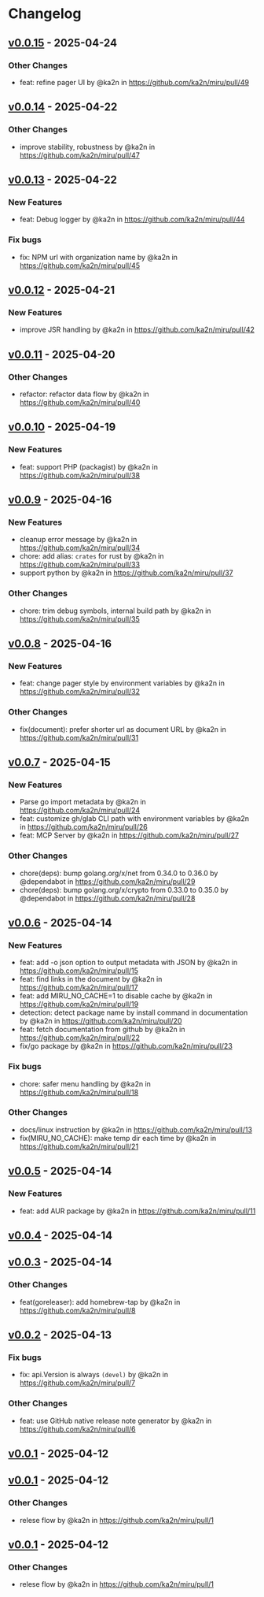 # Changelog

## [v0.0.15](https://github.com/ka2n/miru/compare/v0.0.14...v0.0.15) - 2025-04-24
### Other Changes
- feat: refine pager UI by @ka2n in https://github.com/ka2n/miru/pull/49

## [v0.0.14](https://github.com/ka2n/miru/compare/v0.0.13...v0.0.14) - 2025-04-22
### Other Changes
- improve stability, robustness by @ka2n in https://github.com/ka2n/miru/pull/47

## [v0.0.13](https://github.com/ka2n/miru/compare/v0.0.12...v0.0.13) - 2025-04-22
### New Features
- feat: Debug logger by @ka2n in https://github.com/ka2n/miru/pull/44
### Fix bugs
- fix: NPM url with organization name by @ka2n in https://github.com/ka2n/miru/pull/45

## [v0.0.12](https://github.com/ka2n/miru/compare/v0.0.11...v0.0.12) - 2025-04-21
### New Features
- improve JSR handling by @ka2n in https://github.com/ka2n/miru/pull/42

## [v0.0.11](https://github.com/ka2n/miru/compare/v0.0.10...v0.0.11) - 2025-04-20
### Other Changes
- refactor: refactor data flow by @ka2n in https://github.com/ka2n/miru/pull/40

## [v0.0.10](https://github.com/ka2n/miru/compare/v0.0.9...v0.0.10) - 2025-04-19
### New Features
- feat: support PHP (packagist) by @ka2n in https://github.com/ka2n/miru/pull/38

## [v0.0.9](https://github.com/ka2n/miru/compare/v0.0.8...v0.0.9) - 2025-04-16
### New Features
- cleanup error message by @ka2n in https://github.com/ka2n/miru/pull/34
- chore: add alias: `crates` for rust by @ka2n in https://github.com/ka2n/miru/pull/33
- support python by @ka2n in https://github.com/ka2n/miru/pull/37
### Other Changes
- chore: trim debug symbols, internal build path by @ka2n in https://github.com/ka2n/miru/pull/35

## [v0.0.8](https://github.com/ka2n/miru/compare/v0.0.7...v0.0.8) - 2025-04-16
### New Features
- feat: change pager style by environment variables  by @ka2n in https://github.com/ka2n/miru/pull/32
### Other Changes
- fix(document): prefer shorter url as document URL by @ka2n in https://github.com/ka2n/miru/pull/31

## [v0.0.7](https://github.com/ka2n/miru/compare/v0.0.6...v0.0.7) - 2025-04-15
### New Features
- Parse go import metadata by @ka2n in https://github.com/ka2n/miru/pull/24
- feat: customize gh/glab CLI path with environment variables by @ka2n in https://github.com/ka2n/miru/pull/26
- feat: MCP Server by @ka2n in https://github.com/ka2n/miru/pull/27
### Other Changes
- chore(deps): bump golang.org/x/net from 0.34.0 to 0.36.0 by @dependabot in https://github.com/ka2n/miru/pull/29
- chore(deps): bump golang.org/x/crypto from 0.33.0 to 0.35.0 by @dependabot in https://github.com/ka2n/miru/pull/28

## [v0.0.6](https://github.com/ka2n/miru/compare/v0.0.5...v0.0.6) - 2025-04-14
### New Features
- feat: add -o json option to output metadata with JSON by @ka2n in https://github.com/ka2n/miru/pull/15
- feat: find links in the document by @ka2n in https://github.com/ka2n/miru/pull/17
- feat: add MIRU_NO_CACHE=1 to disable cache by @ka2n in https://github.com/ka2n/miru/pull/19
- detection: detect package name by install command in documentation by @ka2n in https://github.com/ka2n/miru/pull/20
- feat: fetch documentation from github by @ka2n in https://github.com/ka2n/miru/pull/22
- fix/go package by @ka2n in https://github.com/ka2n/miru/pull/23
### Fix bugs
- chore: safer menu handling by @ka2n in https://github.com/ka2n/miru/pull/18
### Other Changes
- docs/linux instruction by @ka2n in https://github.com/ka2n/miru/pull/13
- fix(MIRU_NO_CACHE): make temp dir each time by @ka2n in https://github.com/ka2n/miru/pull/21

## [v0.0.5](https://github.com/ka2n/miru/compare/v0.0.4...v0.0.5) - 2025-04-14
### New Features
- feat: add AUR package by @ka2n in https://github.com/ka2n/miru/pull/11

## [v0.0.4](https://github.com/ka2n/miru/compare/v0.0.3...v0.0.4) - 2025-04-14

## [v0.0.3](https://github.com/ka2n/miru/compare/v0.0.2...v0.0.3) - 2025-04-14
### Other Changes
- feat(goreleaser): add homebrew-tap by @ka2n in https://github.com/ka2n/miru/pull/8

## [v0.0.2](https://github.com/ka2n/miru/compare/v0.0.1...v0.0.2) - 2025-04-13
### Fix bugs
- fix: api.Version is always `(devel)` by @ka2n in https://github.com/ka2n/miru/pull/7
### Other Changes
- feat: use GitHub native release note generator by @ka2n in https://github.com/ka2n/miru/pull/6

## [v0.0.1](https://github.com/ka2n/miru/compare/v0.0.0...v0.0.1) - 2025-04-12

## [v0.0.1](https://github.com/ka2n/miru/commits/v0.0.1) - 2025-04-12
### Other Changes
- relese flow by @ka2n in https://github.com/ka2n/miru/pull/1

## [v0.0.1](https://github.com/ka2n/miru/commits/v0.0.1) - 2025-04-12
### Other Changes
- relese flow by @ka2n in https://github.com/ka2n/miru/pull/1
